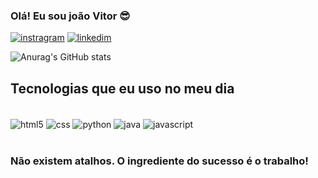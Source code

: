 ### Olá! Eu sou joão Vitor 😎


[![instragram](https://img.shields.io/badge/Instagram-E4405F?style=for-the-badge&logo=instagram&logoColor=white
)](https://www.instagram.com/joao.vt__?igshid=OGQ5ZDc2ODk2ZA==)
[![linkedim](https://img.shields.io/badge/LinkedIn-0077B5?style=for-the-badge&logo=linkedin&logoColor=white
)](www.linkedin.com/in/joão-vitor-731611239)


![Anurag's GitHub stats](https://github-readme-stats.vercel.app/api?username=joaovtxx&show_icons=true&theme=dracula)

## Tecnologias que eu uso no meu dia 

<div style="display: inline_block"><br/>
  <img align="center" alt="html5" src="https://img.shields.io/badge/HTML5-E34F26?style=for-the-badge&logo=html5&logoColor=white" />
  <img align="center" alt="css" src="https://img.shields.io/badge/CSS3-1572B6?style=for-the-badge&logo=css3&logoColor=white" />
  <img align="center" alt="python" src="https://img.shields.io/badge/Python-14354C?style=for-the-badge&logo=python&logoColor=white" />
  <img align="center" alt="java" src="https://img.shields.io/badge/Java-ED8B00?style=for-the-badge&logo=openjdk&logoColor=white" />
  <img align="center" alt="javascript" src="https://img.shields.io/badge/JavaScript-323330?style=for-the-badge&logo=javascript&logoColor=F7DF1E" />
</div><br/>

### Não existem atalhos. O ingrediente do sucesso é o trabalho!
